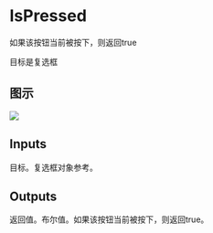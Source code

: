 # IsPressed

如果该按钮当前被按下，则返回true

目标是复选框

## 图示

![]($-20221218-21351972.png)

## Inputs

目标。复选框对象参考。  

## Outputs

返回值。布尔值。如果该按钮当前被按下，则返回true。
